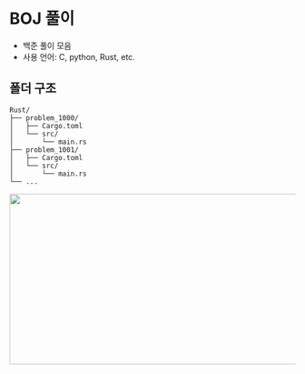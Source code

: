 # BOJ 풀이

- 백준 풀이 모음
- 사용 언어: C, python, Rust, etc.

## 폴더 구조
```
Rust/
├── problem_1000/
│   ├── Cargo.toml
│   └── src/
│       └── main.rs
├── problem_1001/
│   ├── Cargo.toml
│   └── src/
│       └── main.rs
└── ... 
```
<a href="https://www.solve-nyang.com"><img src="https://api.solve-nyang.com/compose/mnmnmnm" width="600" height="300"/></a>
